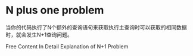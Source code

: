 # N plus one problem

当你的代码执行了N个额外的查询语句来获取执行主查询时可以获取的相同数据时，就会发生N+1查询问题。

<ResourceGroupTitle>Free Content</ResourceGroupTitle>
<BadgeLink colorScheme='yellow' badgeText='Read' href='https://medium.com/doctolib/understanding-and-fixing-n-1-query-30623109fe89'>In Detail Explanation of N+1 Problem</BadgeLink>
